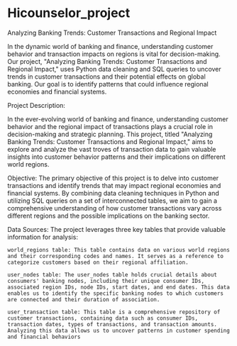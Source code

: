 # Hicounselor_project

Analyzing Banking Trends: Customer Transactions and Regional Impact

In the dynamic world of banking and finance, understanding customer behavior and transaction impacts on regions is vital for decision-making. Our project, "Analyzing Banking Trends: Customer Transactions and Regional Impact," uses Python data cleaning and SQL queries to uncover trends in customer transactions and their potential effects on global banking. Our goal is to identify patterns that could influence regional economies and financial systems.

Project Description:

In the ever-evolving world of banking and finance, understanding customer behavior and the regional impact of transactions plays a crucial role in decision-making and strategic planning. This project, titled "Analyzing Banking Trends: Customer Transactions and Regional Impact," aims to explore and analyze the vast troves of transaction data to gain valuable insights into customer behavior patterns and their implications on different world regions.

Objective: The primary objective of this project is to delve into customer transactions and identify trends that may impact regional economies and financial systems. By combining data cleaning techniques in Python and utilizing SQL queries on a set of interconnected tables, we aim to gain a comprehensive understanding of how customer transactions vary across different regions and the possible implications on the banking sector.

Data Sources: The project leverages three key tables that provide valuable information for analysis:

    world_regions table: This table contains data on various world regions and their corresponding codes and names. It serves as a reference to categorize customers based on their regional affiliation.

    user_nodes table: The user_nodes table holds crucial details about consumers' banking nodes, including their unique consumer IDs, associated region IDs, node IDs, start dates, and end dates. This data enables us to identify the specific banking nodes to which customers are connected and their duration of association.

    user_transaction table: This table is a comprehensive repository of customer transactions, containing data such as consumer IDs, transaction dates, types of transactions, and transaction amounts. Analyzing this data allows us to uncover patterns in customer spending and financial behaviors
